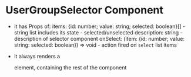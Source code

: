 # UserGroupSelector Component

- it has Props of:
  items: {id: number; value: string; selected: boolean}[] - string list includes its state - selected/unselected
  description: string - description of selector component
  onSelect: (item: {id: number; value: string: selected: boolean}) => void - action fired on `select` list items

- it always renders a <div> element, containing the rest of the component
